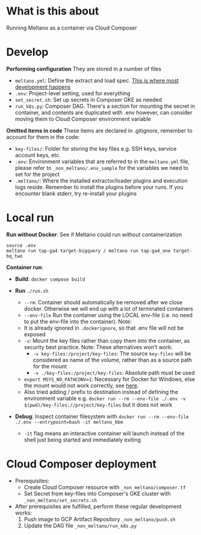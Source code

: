 # What is this about
Running Meltano as a container via Cloud Composer

# Develop
**Performing configuration**
They are stored in a number of files
   - `meltano.yml`: Define the extract and load spec. <u>This is where most development happens</u>
   - `.env`: Project-level setting, used for everything
   - `set_secret.sh`: Set up secrets in Composer GKE as needed
   - `run_k8s.py`: Composer DAG. There's a section for mounting the secret in container, and contents are duplicated with .env however, can consider moving them to Cloud Composer environment variable

**Omitted items in code**
These items are declared in .gitignore, remember to account for them in the code:
   - `key-files/`: Folder for storing the key files e.g. SSH keys, service account keys, etc.
   - `.env`: Environment variables that are referred to in the `meltano.yml` file, please refer to `_non_meltano/.env_sample` for the variables we need to set for the project
   - `.meltano/`: Where the installed extractor/loader plugins and execution logs reside. Remember to install the plugins before your runs. If you encounter blank stderr, try re-install your plugins

# Local run
**Run without Docker**: See if Meltano could run without containerization
```
source .env
meltano run tap-ga4 target-bigquery / meltano run tap-ga4_one target-bq_two
```
**Container run**: 
- **Build**: `docker compose build`
- **Run** `./run.sh`
   - `--rm`: Container should automatically be removed after we close docker. Otherwise we will end up with a lot of terminated containers
   - `--env-file` Run the container using the LOCAL env-file (i.e. no need to put the env-file into the container). Note:
    - It is already ignored in `.dockerignore`, so that .env file will not be exposed
   - `-v`: Mount the key files rather than copy them into the container, as security best practice. Note: These alternatives won't work:
      - `-v key-files:/project/key-files`: The source `key-files` will be considered as name of the volume, rather than as a source path for the mount
      - `-v ./key-files:/project/key-files`: Absolute path must be used
   - `export MSYS_NO_PATHCONV=1`: Necessary for Docker for Windows, else the mount would not work correctly, see [here](https://stackoverflow.com/questions/48427366/docker-build-command-add-c-program-files-git-to-the-path-passed-as-build-argu).
    - Also tried adding / prefix to destination instead of defining the environment variable e.g. `docker run --rm --env-file ./.env -v $(pwd)/key-files://project/key-files` but it does not work

 - **Debug**: Inspect container filesystem with `docker run --rm --env-file ./.env --entrypoint=bash -it meltano_bbm`
   - `-it` flag means an interactive container will launch instead of the shell just being started and immediately exiting


# Cloud Composer deployment
- Prerequisites:
   - Create Cloud Composer resource with `_non_meltano/composer.tf`
   - Set Secret from key-files into Composer's GKE cluster with `_non_meltano/set_secrets.sh`
- After prerequisites are fulfilled, perform these regular development works:
   1. Push image to GCP Artifact Repository `_non_meltano/push.sh`
   2. Update the DAG file `_non_meltano/run_k8s.py`